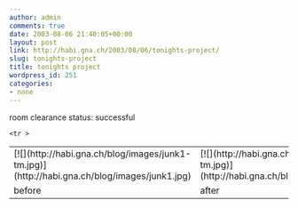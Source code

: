 ```yaml
---
author: admin
comments: true
date: 2003-08-06 21:40:05+00:00
layout: post
link: http://habi.gna.ch/2003/08/06/tonights-project/
slug: tonights-project
title: tonights project
wordpress_id: 251
categories:
- none
---
```


room clearance status: successful  

<table >
         <tr >
		
<td >[![](http://habi.gna.ch/blog/images/junk1-tm.jpg)](http://habi.gna.ch/blog/images/junk1.jpg)
</td>
                  
<td >[![](http://habi.gna.ch/blog/images/junk2-tm.jpg)](http://habi.gna.ch/blog/images/junk2.jpg)
</td>
	</tr>

	<tr >
		
<td >before
</td>
                  
<td >after
</td>
	</tr>
</table>
